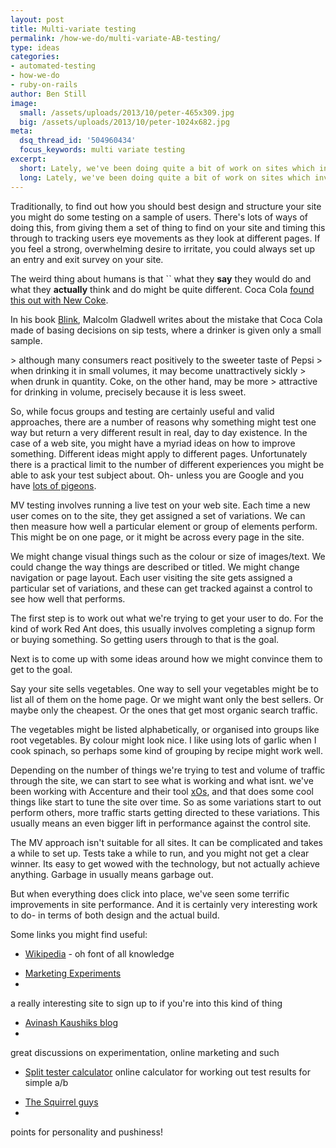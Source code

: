 ```yaml
---
layout: post
title: Multi-variate testing
permalink: /how-we-do/multi-variate-AB-testing/
type: ideas
categories:
- automated-testing
- how-we-do
- ruby-on-rails
author: Ben Still
image:
  small: /assets/uploads/2013/10/peter-465x309.jpg
  big: /assets/uploads/2013/10/peter-1024x682.jpg
meta:
  dsq_thread_id: '504960434'
  focus_keywords: multi variate testing
excerpt:
  short: Lately, we've been doing quite a bit of work on sites which involve multi-variate (MV) testing
  long: Lately, we've been doing quite a bit of work on sites which involve multi-variate (MV) testing. Its quite interesting, but hard to explain. In a nutshell, MV testing means testing lots of little changes or variations to a web site to see what works. Does bold orange type work better than small grey type? Should we show the price on this page or not at all?
---
```


Traditionally, to find out how you should best design and structure
your
site you might do some testing on a sample of users. There's lots of
ways of doing this, from giving them a set of thing to find on your
site
and timing this through to tracking users eye movements as they look
at
different pages. If you feel a strong, overwhelming desire to
irritate,
you could always set up an entry and exit survey on your site.

The weird thing about humans is that \`<shock horror>\` what they
**say**
they would do and what they **actually** think and do might be quite
different. Coca Cola [found this out with New
Coke](http://en.wikipedia.org/wiki/New_Coke).

In his book [Blink](http://en.wikipedia.org/wiki/Blink_(book)),
Malcolm
Gladwell writes about the mistake that Coca Cola made of basing
decisions on sip tests, where a drinker is given only a small sample.

&gt; although many consumers react positively to the sweeter taste of
Pepsi
&gt; when drinking it in small volumes, it may become unattractively
sickly
&gt; when drunk in quantity. Coke, on the other hand, may be more
&gt; attractive for drinking in volume, precisely because it is less
sweet.

So, while focus groups and testing are certainly useful and valid
approaches, there are a number of reasons why something might test one
way but return a very different result in real, day to day existence.
In
the case of a web site, you might have a myriad ideas on how to
improve
something. Different ideas might apply to different pages.
Unfortunately
there is a practical limit to the number of different experiences you
might be able to ask your test subject about. Oh- unless you are
Google
and you have [lots of
pigeons](http://www.google.com/technology/pigeonrank.html).

MV testing involves running a live test on your web site. Each time a
new user comes on to the site, they get assigned a set of variations.
We
can then measure how well a particular element or group of elements
perform. This might be on one page, or it might be across every page
in
the site.

We might change visual things such as the colour or size of
images/text.
We could change the way things are described or titled. We might
change
navigation or page layout. Each user visiting the site gets assigned a
particular set of variations, and these can get tracked against a
control to see how well that performs.

The first step is to work out what we're trying to get your user to
do.
For the kind of work Red Ant does, this usually involves completing a
signup form or buying something. So getting users through to that is
the
goal.

Next is to come up with some ideas around how we might convince them
to
get to the goal.

Say your site sells vegetables. One way to sell your vegetables might
be
to list all of them on the home page. Or we might want only the best
sellers. Or maybe only the cheapest. Or the ones that get most organic
search traffic.

The vegetables might be listed alphabetically, or organised into
groups
like root vegetables. By colour might look nice. I like using lots of
garlic when I cook spinach, so perhaps some kind of grouping by recipe
might work well.

Depending on the number of things we're trying to test and volume of
traffic through the site, we can start to see what is working and what
isnt. we've been working with Accenture and their tool
[xOs](http://www.accenture.com/Global/Consulting/Marketing_and_Sales_Effectiveness/memetrics),
and that does some cool things like start to tune the site over time.
So
as some variations start to out perform others, more traffic starts
getting directed to these variations. This usually means an even
bigger
lift in performance against the control site.

The MV approach isn't suitable for all sites. It can be complicated
and
takes a while to set up. Tests take a while to run, and you might not
get a clear winner. Its easy to get wowed with the technology, but not
actually achieve anything. Garbage in usually means garbage out.

But when everything does click into place, we've seen some terrific
improvements in site performance. And it is certainly very interesting
work to do- in terms of both design and the actual build.

Some links you might find useful:

- [Wikipedia](http://en.wikipedia.org/wiki/Multivariate_testing) -
oh
font of all knowledge

<!-- -->
- [Marketing
Experiments](http://www.marketingexperiments.com/improving-website-conversion/multivariable-testing.html)
-
a really interesting site to sign up to if you're into this kind of
thing

<!-- -->
- [Avinash Kaushiks
blog](http://www.kaushik.net/avinash/2006/05/experimentation-and-testing-a-primer.html)
-
great discussions on experimentation, online marketing and such

<!-- -->
- [Split tester calculator](http://www.splittester.com/) online
calculator for working out test results for simple a/b

<!-- -->
- [The Squirrel
guys](http://www.conversion-rate-experts.com/articles/101-google-website-optimizer-tips/)
-
points for personality and pushiness!
